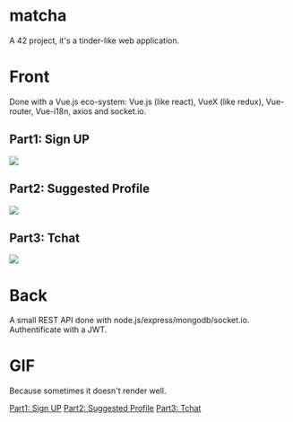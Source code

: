 # matcha
A 42 project, it's a tinder-like web application.

# Front
Done with a Vue.js eco-system: Vue.js (like react), VueX (like redux), Vue-router, Vue-i18n, axios and socket.io.

## Part1: Sign UP
![](https://media.giphy.com/media/3og0IvHpwHQbrCA4GA/giphy.gif)

## Part2: Suggested Profile
![](https://media.giphy.com/media/3og0IA08kl1UPuPoWI/giphy.gif)

## Part3: Tchat
![](https://media.giphy.com/media/3og0IIXN5Ta4eU45q0/giphy.gif)

# Back

A small REST API done with node.js/express/mongodb/socket.io.
Authentificate with a JWT.

# GIF
Because sometimes it doesn't render well.

[Part1: Sign UP](https://media.giphy.com/media/3og0IvHpwHQbrCA4GA/giphy.gif)
[Part2: Suggested Profile](https://media.giphy.com/media/3og0IA08kl1UPuPoWI/giphy.gif)
[Part3: Tchat](https://media.giphy.com/media/3og0IIXN5Ta4eU45q0/giphy.gif)
